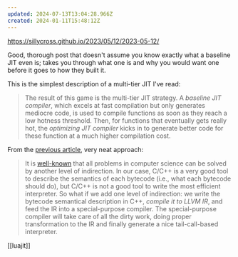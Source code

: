 ```yaml
---
updated: 2024-07-13T13:04:28.966Z
created: 2024-01-11T15:48:12Z
---
```

https://sillycross.github.io/2023/05/12/2023-05-12/

Good, thorough post that doesn't assume you know exactly what a baseline JIT even is; takes you through what one is and why you would want one before it goes to how they built it.

This is the simplest description of a multi-tier JIT I've read:

> The result of this game is the multi-tier JIT strategy. A _baseline JIT compiler_, which excels at fast compilation but only generates mediocre code, is used to compile functions as soon as they reach a low hotness threshold. Then, for functions that eventually gets really hot, the _optimizing JIT compiler_ kicks in to generate better code for these function at a much higher compilation cost.

From the [previous article](https://sillycross.github.io/2022/11/22/2022-11-22/), very neat approach:

> It is [well-known](https://en.wikipedia.org/wiki/Fundamental_theorem_of_software_engineering) that all problems in computer science can be solved by another level of indirection. In our case, C/C++ is a very good tool to describe the semantics of each bytecode (i.e., what each bytecode should do), but C/C++ is not a good tool to write the most efficient interpreter. So what if we add one level of indirection: we write the bytecode semantical description in C++, _compile it to LLVM IR_, and feed the IR into a special-purpose compiler. The special-purpose compiler will take care of all the dirty work, doing proper transformation to the IR and finally generate a nice tail-call-based interpreter.

[[luajit]]